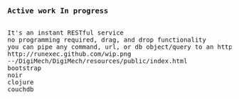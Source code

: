 <pre>
<h3>Active work In progress</h3>
It's an instant RESTful service
no programming required, drag, and drop functionality
you can pipe any command, url, or db object/query to an http url that outputs valid json
http://runexec.github.com/wip.png
--/DigiMech/DigiMech/resources/public/index.html
bootstrap
noir
clojure
couchdb

</pre>
